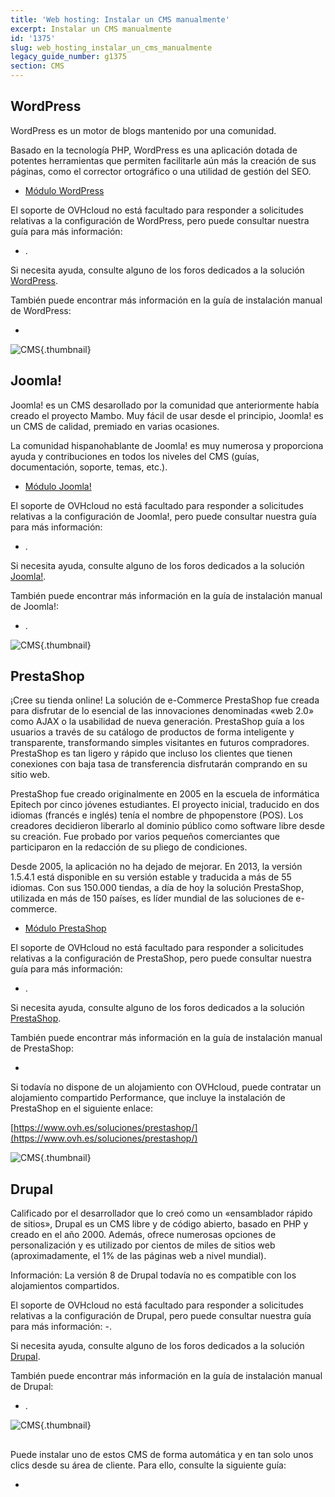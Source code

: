 ```yaml
---
title: 'Web hosting: Instalar un CMS manualmente'
excerpt: Instalar un CMS manualmente
id: '1375'
slug: web_hosting_instalar_un_cms_manualmente
legacy_guide_number: g1375
section: CMS
---
```



## WordPress
WordPress es un motor de blogs mantenido por una comunidad.

Basado en la tecnología PHP, WordPress es una aplicación dotada de potentes herramientas que permiten facilitarle aún más la creación de sus páginas, como el corrector ortográfico o una utilidad de gestión del SEO.


- [Módulo WordPress](http://www.ovh.es/items/modulos/blog/word_press.xml)

El soporte de OVHcloud no está facultado para responder a solicitudes relativas a la configuración de WordPress, pero puede consultar nuestra guía para más información: 
- []({legacy}2053).


Si necesita ayuda, consulte alguno de los foros dedicados a la solución [WordPress](https://es.wordpress.com/).

También puede encontrar más información en la guía de instalación manual de WordPress: 

- []({legacy}1977)



![CMS](images/3379.png){.thumbnail}


## Joomla!
Joomla! es un CMS desarollado por la comunidad que anteriormente había creado el proyecto Mambo. Muy fácil de usar desde el principio, Joomla! es un CMS de calidad, premiado en varias ocasiones.

La comunidad hispanohablante de Joomla! es muy numerosa y proporciona ayuda y contribuciones en todos los niveles del CMS (guías, documentación, soporte, temas, etc.).


- [Módulo Joomla!](http://www.ovh.es/items/modulos/cms/joomla.xml)

El soporte de OVHcloud no está facultado para responder a solicitudes relativas a la configuración de Joomla!, pero puede consultar nuestra guía para más información: 
- []({legacy}2053).


Si necesita ayuda, consulte alguno de los foros dedicados a la solución [Joomla!](https://www.joomla.com/).

También puede encontrar más información en la guía de instalación manual de Joomla!: 

- []({legacy}1978).



![CMS](images/3380.png){.thumbnail}


## PrestaShop
¡Cree su tienda online! La solución de e-Commerce PrestaShop fue creada para disfrutar de lo esencial de las innovaciones denominadas «web 2.0» como AJAX o la usabilidad de nueva generación. PrestaShop guía a los usuarios a través de su catálogo de productos de forma inteligente y transparente, transformando simples visitantes en futuros compradores. PrestaShop es tan ligero y rápido que incluso los clientes que tienen conexiones con baja tasa de transferencia disfrutarán comprando en su sitio web.

PrestaShop fue creado originalmente en 2005 en la escuela de informática Epitech por cinco jóvenes estudiantes. El proyecto inicial, traducido en dos idiomas (francés e inglés) tenía el nombre de phpopenstore (POS). Los creadores decidieron liberarlo al dominio público como software libre desde su creación. Fue probado por varios pequeños comerciantes que participaron en la redacción de su pliego de condiciones.

Desde 2005, la aplicación no ha dejado de mejorar. En 2013, la versión 1.5.4.1 está disponible en su versión estable y traducida a más de 55 idiomas. Con sus 150.000 tiendas, a día de hoy la solución PrestaShop, utilizada en más de 150 países, es líder mundial de las soluciones de e-commerce.


- [Módulo PrestaShop](http://www.ovh.es/items/modulos/ecomercio/prestashop-2.xml)

El soporte de OVHcloud no está facultado para responder a solicitudes relativas a la configuración de PrestaShop, pero puede consultar nuestra guía para más información: 
- []({legacy}2053).


Si necesita ayuda, consulte alguno de los foros dedicados a la solución [PrestaShop](https://www.prestashop.com/forums/).

También puede encontrar más información en la guía de instalación manual de PrestaShop: 

- []({legacy}1979)


Si todavía no dispone de un alojamiento con OVHcloud, puede contratar un alojamiento compartido Performance, que incluye la instalación de PrestaShop en el siguiente enlace: 

[https://www.ovh.es/soluciones/prestashop/](https://www.ovh.es/soluciones/prestashop/)

![CMS](images/3381.png){.thumbnail}


## Drupal
Calificado por el desarrollador que lo creó como un «ensamblador rápido de sitios», Drupal es un CMS libre y de código abierto, basado en PHP y creado en el año 2000. Además, ofrece numerosas opciones de personalización y es utilizado por cientos de miles de sitios web (aproximadamente, el 1% de las páginas web a nivel mundial).

Información: La versión 8 de Drupal todavía no es compatible con los alojamientos compartidos. 

El soporte de OVHcloud no está facultado para responder a solicitudes relativas a la configuración de Drupal, pero puede consultar nuestra guía para más información: 
-[]({legacy}2053).

Si necesita ayuda, consulte alguno de los foros dedicados a la solución [Drupal](https://www.drupal.org/).

También puede encontrar más información en la guía de instalación manual de Drupal:

- []({legacy}1976).



![CMS](images/3382.png){.thumbnail}


## 
Puede instalar uno de estos CMS de forma automática y en tan solo unos clics desde su área de cliente. Para ello, consulte la siguiente guía: 

- []({legacy}1402)



